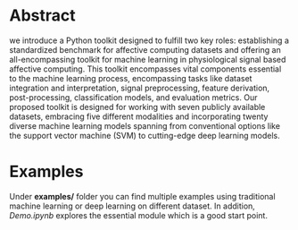 # Abstract
we introduce a Python toolkit designed to fulfill two key roles: establishing a standardized benchmark for affective computing datasets and offering an all-encompassing toolkit for machine learning in physiological signal based affective computing. This toolkit encompasses vital components essential to the machine learning process, encompassing tasks like dataset integration and interpretation, signal preprocessing, feature derivation, post-processing, classification models, and evaluation metrics. Our proposed toolkit is designed for working with seven publicly available datasets, embracing five different modalities and incorporating twenty diverse machine learning models spanning from conventional options like the support vector machine (SVM) to cutting-edge deep learning models.

# Examples
Under **examples/** folder you can find multiple examples using traditional machine learning or deep learning on different dataset. In addition, *Demo.ipynb* explores the essential module which is a good start point.
